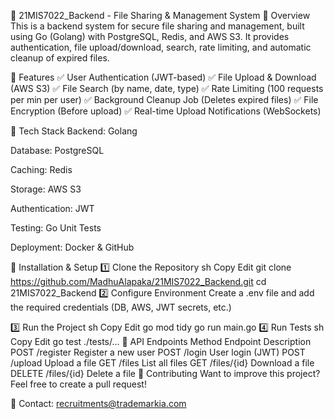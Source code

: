 📁 21MIS7022_Backend - File Sharing & Management System
🚀 Overview
This is a backend system for secure file sharing and management, built using Go (Golang) with PostgreSQL, Redis, and AWS S3. It provides authentication, file upload/download, search, rate limiting, and automatic cleanup of expired files.

📌 Features
✅ User Authentication (JWT-based)
✅ File Upload & Download (AWS S3)
✅ File Search (by name, date, type)
✅ Rate Limiting (100 requests per min per user)
✅ Background Cleanup Job (Deletes expired files)
✅ File Encryption (Before upload)
✅ Real-time Upload Notifications (WebSockets)

🔧 Tech Stack
Backend: Golang

Database: PostgreSQL

Caching: Redis

Storage: AWS S3

Authentication: JWT

Testing: Go Unit Tests

Deployment: Docker & GitHub

🚀 Installation & Setup
1️⃣ Clone the Repository
sh
Copy
Edit
git clone https://github.com/MadhuAlapaka/21MIS7022_Backend.git
cd 21MIS7022_Backend
2️⃣ Configure Environment
Create a .env file and add the required credentials (DB, AWS, JWT secrets, etc.)

3️⃣ Run the Project
sh
Copy
Edit
go mod tidy
go run main.go
4️⃣ Run Tests
sh
Copy
Edit
go test ./tests/...
📌 API Endpoints
Method	Endpoint	Description
POST	/register	Register a new user
POST	/login	User login (JWT)
POST	/upload	Upload a file
GET	/files	List all files
GET	/files/{id}	Download a file
DELETE	/files/{id}	Delete a file
🤝 Contributing
Want to improve this project? Feel free to create a pull request!

📧 Contact: recruitments@trademarkia.com

